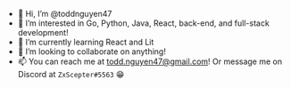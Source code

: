 - 👋 Hi, I’m @toddnguyen47
- 👀 I’m interested in Go, Python, Java, React, back-end, and full-stack development!
- 🌱 I’m currently learning React and Lit
- 💞️ I’m looking to collaborate on anything!
- 📫 You can reach me at todd.nguyen47@gmail.com! Or message me on Discord at `ZxScepter#5563` 😁

<!---
toddnguyen47/toddnguyen47 is a ✨ special ✨ repository because its `README.md` (this file) appears on your GitHub profile.
You can click the Preview link to take a look at your changes.
--->
